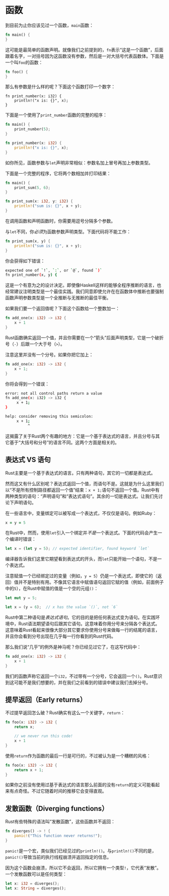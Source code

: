 # 函数
到目前为止你应该见过一个函数，`main`函数：

```rust
fn main() {
}
```

这可能是最简单的函数声明。就像我们之前提到的，`fn`表示“这是一个函数”，后面跟着名字，一对括号因为这函数没有参数，然后是一对大括号代表函数体。下面是一个叫`foo`的函数：

```rust
fn foo() {
}
```

那么有参数是什么样的呢？下面这个函数打印一个数字：

```rsut
fn print_number(x: i32) {
    println!("x is: {}", x);
}
```

下面是一个使用了`print_number`函数的完整的程序：

```rust
fn main() {
    print_number(5);
}

fn print_number(x: i32) {
    println!("x is: {}", x);
}
```

如你所见，函数参数与`let`声明非常相似：参数名加上冒号再加上参数类型。

下面是一个完整的程序，它将两个数相加并打印结果：

```rust
fn main() {
    print_sum(5, 6);
}

fn print_sum(x: i32, y: i32) {
    println!("sum is: {}", x + y);
}
```

在调用函数和声明函数时，你需要用逗号分隔多个参数。

与`let`不同，你*必须*为函数参数声明类型。下面代码将不能工作：

```rust
fn print_sum(x, y) {
    println!("sum is: {}", x + y);
}
```

你会获得如下错误：

```bash
expected one of `!`, `:`, or `@`, found `)`
fn print_number(x, y) {
```

这是一个有意为之的设计决定。即使像Haskell这样的能够全程序推断的语言，也经常建议注明类型是一个最佳实践。我们同意即使允许在在函数体中推断也要强制函数声明参数类型是一个全推断与无推断的最佳平衡。

如果我们要一个返回值呢？下面这个函数给一个整数加一：

```rust
fn add_one(x: i32) -> i32 {
    x + 1
}
```

Rust函数确实返回一个值，并且你需要在一个“箭头”后面声明类型，它是一个破折号（`-`）后跟一个大于号（`>`）。

注意这里并没有一个分号。如果你把它加上：

```rust
fn add_one(x: i32) -> i32 {
    x + 1;
}
```

你将会得到一个错误：

```bash
error: not all control paths return a value
fn add_one(x: i32) -> i32 {
     x + 1;
}

help: consider removing this semicolon:
     x + 1;
          ^
```

这揭露了关于Rust两个有趣的地方：它是一个基于表达式的语言，并且分号与其它基于“大括号和分号”的语言不同。这两个方面是相关的。

## 表达式 VS 语句
Rust主要是一个基于表达式的语言。只有两种语句，其它的一切都是表达式。

然而这又有什么区别呢？表达式返回一个值，而语句不是。这就是为什么这里我们以“不是所有控制路径都返回一个值”结束：`x + 1;`语句不返回一个值。Rust中有两种类型的语句：“声明语句”和“表达式语句”。其余的一切是表达式。让我们先讨论下声明语句。

在一些语言中，变量绑定可以被写成一个表达式，不仅仅是语句。例如Ruby：

```ruby
x = y = 5
```

在Rust中，然而，使用`let`引入一个绑定并*不是*一个表达式。下面的代码会产生一个编译时错误：

```rust
let x = (let y = 5); // expected identifier, found keyword `let`
```

编译器告诉我们这里它期望看到表达式的开头，而`let`只能开始一个语句，不是一个表达式。

注意赋值一个已经绑定过的变量（例如，`y = 5`）仍是一个表达式，即使它的（返回）值并不是特别有用。不像其它语言中赋值语句返回它赋的值（例如，前面例子中的`5`），在Rust中赋值的值是一个空的元组`()`：

```rust
let mut y = 5;

let x = (y = 6);  // x has the value `()`, not `6`
```

Rust中第二种语句是*表达式语句*。它的目的是把任何表达式变为语句。在实践环境中，Rust语法期望语句后跟其它语句。这意味着你用分号来分隔各个表达式。这意味着Rust看起来很像大部分其它要求你使用分号来做每一行的结尾的语言，并且你会看到分号出现在几乎每一行你看到的Rust代码。

那么我们说“几乎”的例外是神马呢？你已经见过它了，在这写代码中：

```rust
fn add_one(x: i32) -> i32 {
    x + 1
}
```

我们的函数声称它返回一个`i32`，不过带有一个分号，它会返回一个`()`。Rust意识到这可能不是我们想要的，并在我们之前看到的错误中建议我们去掉分号。

## 提早返回（Early returns）
不过提早返回怎么破？Rust确实有这么一个关键字，`return`：

```rust
fn foo(x: i32) -> i32 {
    return x;

    // we never run this code!
    x + 1
}
```

使用`return`作为函数的最后一行是可行的，不过被认为是一个糟糕的风格：

```rust
fn foo(x: i32) -> i32 {
    return x + 1;
}
```

如果你之前没有使用过基于表达式的语言那么前面的没有`return`的定义可能看起来有点奇怪。不过它随着时间的推移它会变得直观。

## 发散函数（Diverging functions）
Rust有些特殊的语法叫“发散函数”，这些函数并不返回：

```rust
fn diverges() -> ! {
    panic!("This function never returns!");
}
```

`panic!`是一个宏，类似我们已经见过的`println!()`。与`println!()`不同的是，`panic!()`导致当前的执行线程崩溃并返回指定的信息。

因为这个函数会崩溃，所以它不会返回，所以它拥有一个类型`!`，它代表“发散”。一个发散函数可以是任何类型：

```rust
let x: i32 = diverges();
let x: String = diverges();
```

